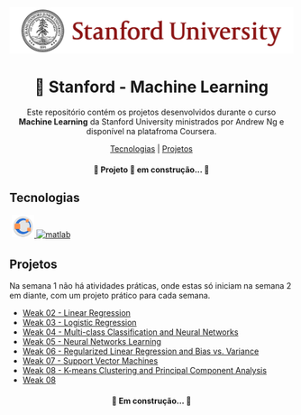 <img src="https://github.com/Vinicius999/Stanford-Machine-Learning/blob/main/images/stanford.png" alt="Figure"/>


<h1 align="center">  &#129302; Stanford - Machine Learning</h1>

<p align="center">Este repositório contém os projetos desenvolvidos durante o curso <strong>Machine Learning</strong> da Stanford University ministrados por Andrew Ng e disponível na platafroma Coursera.<p>
<p align="center">
    <a href="##Tecnologias">Tecnologias</a> |
    <a href="##Projetos">Projetos</a> 
</p>
<h4 align="center"> &#128679; Projeto &#128640; em construção... &#128679; </h4>


 ## Tecnologias

<p style='margin: 16px 4px 32px;'>
    <a href="https://www.gnu.org/software/octave/index" target="_blank" rel="noreferrer">
        <img src="https://github.com/Vinicius999/Stanford-Machine-Learning/blob/main/images/octave.png" alt="GNU-octave" width="40" height="40" />
    </a> 
    <a href="https://www.mathworks.com/" target="_blank" rel="noreferrer">
        <img src="https://upload.wikimedia.org/wikipedia/commons/2/21/Matlab_Logo.png" alt="matlab" width="40" height="40" />
    </a>
</p>


## Projetos

Na semana 1 não há atividades práticas, onde estas só iniciam na semana 2 em diante, com um projeto prático para cada semana.

- [Weak 02 - Linear Regression](https://github.com/Vinicius999/Stanford-Machine-Learning/tree/main/Week%2002)
- [Weak 03 - Logistic Regression](https://github.com/Vinicius999/Stanford-Machine-Learning/tree/main/Week%2003)
- [Weak 04 - Multi-class Classification and Neural Networks](https://github.com/Vinicius999/Stanford-Machine-Learning/tree/main/Week%2004)
- [Weak 05 - Neural Networks Learning](https://github.com/Vinicius999/Stanford-Machine-Learning/tree/main/Week%2005)
- [Weak 06 - Regularized Linear Regression and Bias vs. Variance](https://github.com/Vinicius999/Stanford-Machine-Learning/tree/main/Week%2006)
- [Weak 07 - Support Vector Machines](https://github.com/Vinicius999/Stanford-Machine-Learning/tree/main/Week%2007)
- [Weak 08 - K-means Clustering and Principal Component Analysis](https://github.com/Vinicius999/Stanford-Machine-Learning/tree/main/Week%2008)
- [Weak 08](https://github.com/Vinicius999/Stanford-Machine-Learning/tree/main/Week%2009)

<h4 align="center"> &#128679; Em construção... &#128679; </h4>

